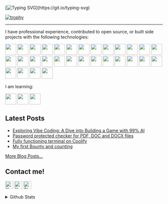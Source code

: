 [![Typing SVG](https://readme-typing-svg.demolab.com?font=Fira+Mono&weight=900&size=24&pause=0&color=00F706&random=false&width=435&lines=Thanks+for+visiting!)](https://git.io/typing-svg)

[![trophy](https://github-profile-trophy.vercel.app/?username=LEstradioto)](https://github.com/ryo-ma/github-profile-trophy)

---

I have professional experience, contributed to open source, or built side projects with the following technologies:

<img src="https://img.shields.io/badge/Ruby-black?logo=ruby" height="35px" /> <img src="https://img.shields.io/badge/Rails-black?logo=rubyonrails&logoColor=darkred" height="35px" /> <img src="https://img.shields.io/badge/PHP-black?logo=php" height="35px" /> <img src="https://img.shields.io/badge/Laravel-black?logo=laravel" height="35px" /> <img src="https://img.shields.io/badge/Javascript-black?logo=javascript" height="35px" /> <img src="https://img.shields.io/badge/Vue-black?logo=vuedotjs" height="35px" /> <img src="https://img.shields.io/badge/React-black?logo=react" height="35px" /> <img src="https://img.shields.io/badge/Node.js-black?logo=nodedotjs" height="35px" /> <img src="https://img.shields.io/badge/Hotwire-black?logo=hotwire" height="35px" /> <img src="https://img.shields.io/badge/AWS-black?logo=amazonaws" height="35px" /> <img src="https://img.shields.io/badge/Docker-black?logo=docker" height="35px" /> <img src="https://img.shields.io/badge/Coolify-black?logo=coolify" height="35px" /> <img src="https://img.shields.io/badge/HestiaCP-black?logo=hestiacp" height="35px" /> <img src="https://img.shields.io/badge/PostgreSQL-black?logo=postgresql" height="35px" /> <img src="https://img.shields.io/badge/MySQL-black?logo=mysql" height="35px" /> <img src="https://img.shields.io/badge/SQLite-black?logo=sqlite" height="35px" /> <img src="https://img.shields.io/badge/SQL-black?logo=sql" height="35px" /> <img src="https://img.shields.io/badge/Sequelize-black?logo=sequelize" height="35px" /> <img src="https://img.shields.io/badge/Git-black?logo=git" height="35px" /> <img src="https://img.shields.io/badge/Linux-black?logo=linux" height="35px" /> <img src="https://img.shields.io/badge/Wordpress-black?logo=wordpress" height="35px" /> <img src="https://img.shields.io/badge/Woocommerce-black?logo=woocommerce" height="35px" /> <img src="https://img.shields.io/badge/OpenAI-black?logo=openai" height="35px" /> <img src="https://img.shields.io/badge/LLM-black" height="35px" /> <img src="https://img.shields.io/badge/HTML-black?logo=html5" height="35px" /> <img src="https://img.shields.io/badge/CSS-black?logo=css3" height="35px" /> <img src="https://img.shields.io/badge/Photoshop-black?logo=adobephotoshop" height="35px" /> <img src="https://img.shields.io/badge/Figma-black?logo=figma" height="35px" /> <img src="https://img.shields.io/badge/Rhinoceros-black?logo=rhinoceros" height="35px" /> <img src="https://img.shields.io/badge/AutoCAD-black?logo=autodesk" height="35px" />


I am learning:

<img src="https://img.shields.io/badge/C-black?logo=C" height="35px" />
<img src="https://img.shields.io/badge/Rust-black?logo=rust" height="35px" /> <img src="https://img.shields.io/badge/Kubernetes-black?logo=kubernetes" height="35px" />



## Latest Posts

<!-- START POSTS -->
- [Exploring Vibe Coding: A Dive into Building a Game with 99% AI](https://luanestradioto.com/blog/exploring-vibe-coding-a-tower-defense-experiment)
- [Password protected checker for PDF, DOC and DOCX files](https://luanestradioto.com/blog/password-protected-checker-for-pdf-doc-docx-files-copy)
- [Fully functioning terminal on Coolify](https://luanestradioto.com/blog/fully-functioning-terminal-on-coolify)
- [My first Bounty and counting](https://luanestradioto.com/blog/my-first-bounty-and-counting)
<!-- END POSTS -->

[More Blog Posts...](https://luanestradioto.com/blog)

## Contact me!
[<img src="https://img.shields.io/badge/email-282C34?logo=gmail&logoColor=white&style=for-the-badge" alt="X.com logo" title="X.com" height="25" target="_blank" />](mailto:luanestradioto@gmail.com)
[<img src="https://img.shields.io/badge/X.com-282C34?logo=x&logoColor=white&style=for-the-badge" alt="X.com logo" title="X.com" height="25" target="_blank" />](https://x.com/EstradiotoLuan)
[<img src="https://img.shields.io/badge/Stack%20Overflow-282C34?logo=stackoverflow&logoColor=FE7A16&style=for-the-badge" alt="Stack Overflow logo" title="Stack Overflow" height="25" target="_blank" />](https://stackoverflow.com/users/19746527/lestra)
<details>
<summary>Github Stats</summary>

![Lestra's GitHub stats](https://github-readme-stats.vercel.app/api?username=lestradioto&show_icons=true&theme=tokyonight)

</details>